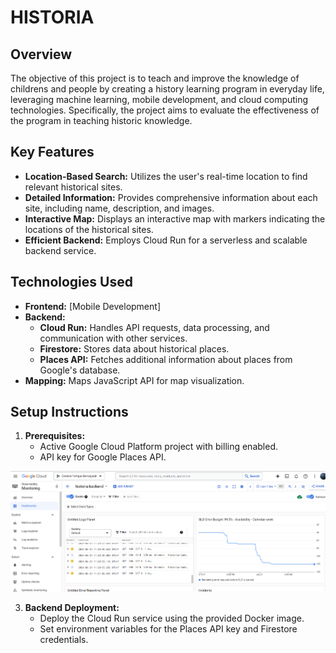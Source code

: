 # HISTORIA

## Overview

The objective of this project is to teach and improve the knowledge of childrens and people by creating a history learning program in everyday life, leveraging machine learning, mobile development, and cloud computing technologies. Specifically, the project aims to evaluate the effectiveness of the program in teaching historic knowledge.

## Key Features

* **Location-Based Search:** Utilizes the user's real-time location to find relevant historical sites.
* **Detailed Information:** Provides comprehensive information about each site, including name, description, and images.
* **Interactive Map:** Displays an interactive map with markers indicating the locations of the historical sites.
* **Efficient Backend:** Employs Cloud Run for a serverless and scalable backend service.

## Technologies Used

* **Frontend:** [Mobile Development]
* **Backend:**
    * **Cloud Run:** Handles API requests, data processing, and communication with other services.
    * **Firestore:** Stores data about historical places.
    * **Places API:** Fetches additional information about places from Google's database.
* **Mapping:** Maps JavaScript API for map visualization.

## Setup Instructions

1. **Prerequisites:**
   * Active Google Cloud Platform project with billing enabled.
   * API key for Google Places API.
  
![Berikut beberapa lampiran dari service Google Cloud Platform yang kami paka](img/Monitoring.png)

3. **Backend Deployment:**
   * Deploy the Cloud Run service using the provided Docker image.
   * Set environment variables for the Places API key and Firestore credentials.
